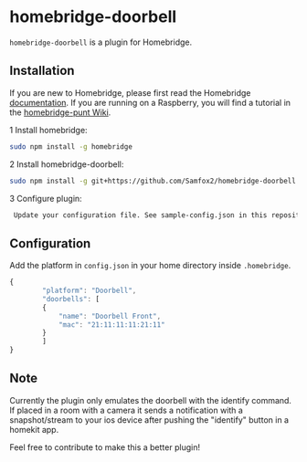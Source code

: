 # homebridge-doorbell

`homebridge-doorbell` is a plugin for Homebridge.

## Installation

If you are new to Homebridge, please first read the Homebridge [documentation](https://www.npmjs.com/package/homebridge).
If you are running on a Raspberry, you will find a tutorial in the [homebridge-punt Wiki](https://github.com/cflurin/homebridge-punt/wiki/Running-Homebridge-on-a-Raspberry-Pi).

1 Install homebridge:
```sh
sudo npm install -g homebridge
```
2 Install homebridge-doorbell:
```sh
sudo npm install -g git+https://github.com/Samfox2/homebridge-doorbell.git
```
3 Configure plugin:
```sh
 Update your configuration file. See sample-config.json in this repository for a sample. 
```
## Configuration

Add the platform in `config.json` in your home directory inside `.homebridge`.

```js
{
	    "platform": "Doorbell",
	    "doorbells": [
	    {
            "name": "Doorbell Front",
            "mac": "21:11:11:11:21:11"
	    }
	    ]
}
```

## Note
Currently the plugin only emulates the doorbell with the identify command.
If placed in a room with a camera it sends a notification with a snapshot/stream to your ios device after pushing the "identify" button in a homekit app.

Feel free to contribute to make this a better plugin!

